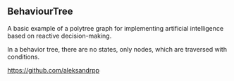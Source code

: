 ## BehaviourTree

A basic example of a polytree graph for implementing artificial intelligence based on reactive decision-making.

In a behavior tree, there are no states, only nodes, which are traversed with conditions.

https://github.com/aleksandrpp
